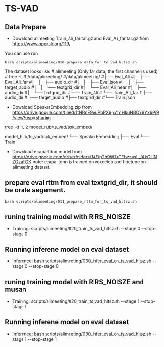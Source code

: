 # TS-VAD

## Data Prepare
- Download alimeeting Train_Ali_far.tar.gz and Eval_Ali_far.tar.gz from https://www.openslr.org/119/

You can use run 
```
bash scripts/alimeeting/010_prepare_data_for_ts_vad_hltsz.sh 
```
The dataset looks like:
        # alimeeting (Only far data, the first channel is used)
        # tree -L 3 /data/alimeeting/
        #/data/alimeeting/
        #├── Eval_Ali
        #│   ├── Eval_Ali_far
	#│   │   ├── audio_dir
	#│   │   ├── Eval.json
	#│   │   ├── target_audio
	#│   │   └── textgrid_dir
	#│   └── Eval_Ali_near
	#│       ├── audio_dir
	#│       └── textgrid_dir
	#└── Train_Ali
	#    └── Train_Ali_far
	#	├── audio_dir
	#	├── target_audio
        #├── textgrid_dir
        #└── Train.json


- Download SpeakerEmbedding.zip from https://drive.google.com/file/d/1tNRnF9ouPbPX9jxAh1HkuNBOY9Yx6Pj9/view?usp=sharing

tree -d -L 2 model_hub/ts_vad/spk_embed/

model_hub/ts_vad/spk_embed/
└── SpeakerEmbedding
    ├── Eval
    └── Train

- Download ecapa-tdnn.model from https://drive.google.com/drive/folders/1AFip2h9W7sCFbzzasL_fAkGUNZOzaTGK
note: ecapa-tdnn is trained on voxceleb and finetune on alimeeting dataset.

## prepare eval rttm from eval textgrid_dir, it should be orale segement.
`bash scripts/alimeeting/011_prepare_rttm_for_ts_vad_hltsz.sh`


## runing training model with RIRS_NOISZE 
- Training: scripts/alimeeting/020_train_ts_vad_hltsz.sh --stage 0 --stop-stage 0
## Running inferene model on eval dataset
- Inference: bash scripts/alimeeting/030_infer_eval_on_ts_vad_hltsz.sh --stage 0 --stop-stage 0 


## runing training model with RIRS_NOISZE and musan
- Training: scripts/alimeeting/020_train_ts_vad_hltsz.sh --stage 1 --stop-stage 1
## Running inferene model on eval dataset
- Inference: bash scripts/alimeeting/030_infer_eval_on_ts_vad_hltsz.sh --stage 1 --stop-stage 1
